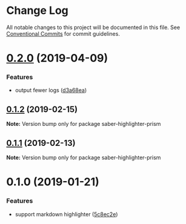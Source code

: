 # Change Log

All notable changes to this project will be documented in this file.
See [Conventional Commits](https://conventionalcommits.org) for commit guidelines.

# [0.2.0](https://github.com/egoist/saber/compare/saber-highlighter-prism@0.1.2...saber-highlighter-prism@0.2.0) (2019-04-09)

### Features

- output fewer logs ([d3a68ea](https://github.com/egoist/saber/commit/d3a68ea))

## [0.1.2](https://github.com/egoist/saber/compare/saber-highlighter-prism@0.1.1...saber-highlighter-prism@0.1.2) (2019-02-15)

**Note:** Version bump only for package saber-highlighter-prism

## [0.1.1](https://github.com/egoist/saber/compare/saber-highlighter-prism@0.1.0...saber-highlighter-prism@0.1.1) (2019-02-13)

**Note:** Version bump only for package saber-highlighter-prism

# 0.1.0 (2019-01-21)

### Features

- support markdown highlighter ([5c8ec2e](https://github.com/egoist/saber/commit/5c8ec2e))
